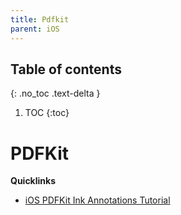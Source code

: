 ```yaml
---
title: Pdfkit
parent: iOS
---
```


## Table of contents
{: .no_toc .text-delta }

1. TOC
{:toc}

<!--- Everything above this is generated --->

# PDFKit

**Quicklinks**
- [iOS PDFKit Ink Annotations Tutorial](https://medium.com/better-programming/ios-pdfkit-ink-annotations-tutorial-4ba19b474dce)
